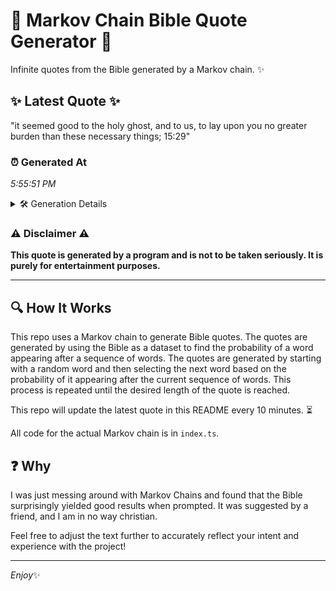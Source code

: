# 📖 Markov Chain Bible Quote Generator 📖

Infinite quotes from the Bible generated by a Markov chain. ✨

## ✨ Latest Quote ✨
"it seemed good to the holy ghost, and to us, to lay upon you no greater burden than these necessary things; 15:29"

### ⏰ Generated At
*5:55:51 PM*

<details>
    <summary>🛠️ Generation Details</summary>
    <p>
        <strong>🌱 Seed:</strong> it<br>
        <strong>🔄 Iterations:</strong> 21<br>
        <strong>📜 Context History:</strong><br>[ it ]: seemed<br>[ it, seemed ]: good<br>[ it, seemed, good ]: to<br>[ it, seemed, good, to ]: the<br>[ it, seemed, good, to, the ]: holy<br>[ it, seemed, good, to, the, holy ]: ghost,<br>[ seemed, good, to, the, holy, ghost, ]: and<br>[ good, to, the, holy, ghost,, and ]: to<br>[ to, the, holy, ghost,, and, to ]: us,<br>[ the, holy, ghost,, and, to, us, ]: to<br>[ holy, ghost,, and, to, us,, to ]: lay<br>[ ghost,, and, to, us,, to, lay ]: upon<br>[ and, to, us,, to, lay, upon ]: you<br>[ to, us,, to, lay, upon, you ]: no<br>[ us,, to, lay, upon, you, no ]: greater<br>[ to, lay, upon, you, no, greater ]: burden<br>[ lay, upon, you, no, greater, burden ]: than<br>[ upon, you, no, greater, burden, than ]: these<br>[ you, no, greater, burden, than, these ]: necessary<br>[ no, greater, burden, than, these, necessary ]: things;<br>[ greater, burden, than, these, necessary, things; ]: 15:29<br>
    </p>
</details>

### ⚠️ Disclaimer ⚠️
**This quote is generated by a program and is not to be taken seriously. It is purely for entertainment purposes.**

---

## 🔍 How It Works

This repo uses a Markov chain to generate Bible quotes. The quotes are generated by using the Bible as a dataset to find the probability of a word appearing after a sequence of words. The quotes are generated by starting with a random word and then selecting the next word based on the probability of it appearing after the current sequence of words. This process is repeated until the desired length of the quote is reached.

This repo will update the latest quote in this README every 10 minutes. ⏳

All code for the actual Markov chain is in `index.ts`.

## ❓ Why

I was just messing around with Markov Chains and found that the Bible surprisingly yielded good results when prompted. 
It was suggested by a friend, and I am in no way christian.

Feel free to adjust the text further to accurately reflect your intent and experience with the project!

---

*Enjoy*✨
